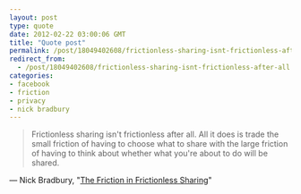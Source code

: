 ```yaml
---
layout: post
type: quote
date: 2012-02-22 03:00:06 GMT
title: "Quote post"
permalink: /post/18049402608/frictionless-sharing-isnt-frictionless-after-all
redirect_from: 
  - /post/18049402608/frictionless-sharing-isnt-frictionless-after-all
categories:
- facebook
- friction
- privacy
- nick bradbury
---
```

<blockquote>Frictionless sharing isn't frictionless after all. All it does is trade the small friction of having to choose what to share with the large friction of having to think about whether what you're about to do will be shared.</blockquote>

 — Nick Bradbury, "<a href="http://nick.typepad.com/blog/2012/01/the-friction-in-frictionless-sharing.html">The Friction in Frictionless Sharing</a>"